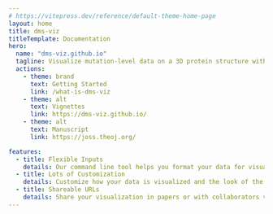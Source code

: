 ```yaml
---
# https://vitepress.dev/reference/default-theme-home-page
layout: home
title: dms-viz
titleTemplate: Documentation
hero:
  name: "dms-viz.github.io"
  tagline: Visualize mutation-level data on a 3D protein structure with a flexible web-based toolkit
  actions:
    - theme: brand
      text: Getting Started
      link: /what-is-dms-viz
    - theme: alt
      text: Vignettes
      link: https://dms-viz.github.io/
    - theme: alt
      text: Manuscript
      link: https://joss.theoj.org/

features:
  - title: Flexible Inputs
    details: Our command line tool helps you format your data for visualization.
  - title: Lots of Customization
    details: Customize how your data is visualized and the look of the protein structure.
  - title: Shareable URLs
    details: Share your visualization in papers or with collaborators via URL links.
---
```

